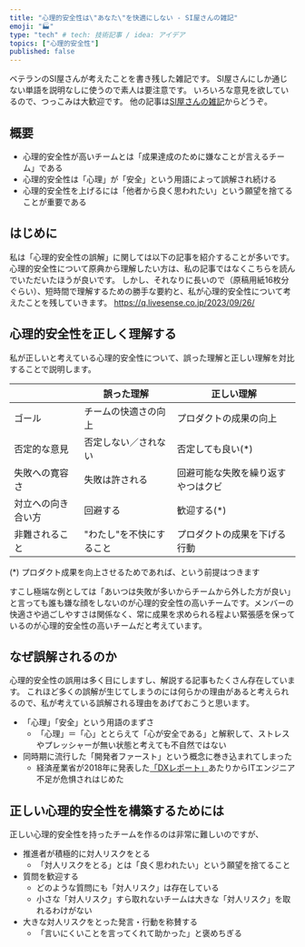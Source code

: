 ```yaml
---
title: "心理的安全性は\"あなた\"を快適にしない - SI屋さんの雑記"
emoji: "🏭"
type: "tech" # tech: 技術記事 / idea: アイデア
topics: ["心理的安全性"]
published: false
---
```

ベテランのSI屋さんが考えたことを書き残した雑記です。
SI屋さんにしか通じない単語を説明なしに使うので素人は要注意です。
いろいろな意見を欲しているので、つっこみは大歓迎です。
他の記事は[SI屋さんの雑記](https://zenn.dev/sway/articles/si_index_list)からどうぞ。


## 概要

   - 心理的安全性が高いチームとは「成果達成のために嫌なことが言えるチーム」である
   - 心理的安全性は「心理」が「安全」という用語によって誤解され続ける
   - 心理的安全性を上げるには「他者から良く思われたい」という願望を捨てることが重要である


## はじめに

   私は「心理的安全性の誤解」に関しては以下の記事を紹介することが多いです。心理的安全性について原典から理解したい方は、私の記事ではなくこちらを読んでいただいたほうが良いです。
   しかし、それなりに長いので（原稿用紙16枚分ぐらい）、短時間で理解するための勝手な要約と、私が心理的安全性について考えたことを残していきます。
   https://q.livesense.co.jp/2023/09/26/


## 心理的安全性を正しく理解する

   私が正しいと考えている心理的安全性について、誤った理解と正しい理解を対比することで説明します。

   |                           | 誤った理解                 | 正しい理解                         |
   |---------------------------|----------------------------|------------------------------------|
   | ゴール                    | チームの快適さの向上       | プロダクトの成果の向上             |
   | 否定的な意見              | 否定しない／されない       | 否定しても良い(*)                  |
   | 失敗への寛容さ            | 失敗は許される             | 回避可能な失敗を繰り返すやつはクビ |
   | 対立への向き合い方        | 回避する                   | 歓迎する(*)                        |
   | 非難されること            | "わたし"を不快にすること   | プロダクトの成果を下げる行動       |

   (*) プロダクト成果を向上させるためであれば、という前提はつきます

   すこし極端な例としては「あいつは失敗が多いからチームから外した方が良い」と言っても誰も嫌な顔をしないのが心理的安全性の高いチームです。メンバーの快適さや過ごしやすさは関係なく、常に成果を求められる程よい緊張感を保っているのが心理的安全性の高いチームだと考えています。


## なぜ誤解されるのか

   心理的安全性の誤用は多く目にしますし、解説する記事もたくさん存在しています。
   これほど多くの誤解が生じてしまうのには何らかの理由があると考えられるので、私が考えている誤解される理由をあげておこうと思います。

   - 「心理」「安全」という用語のまずさ
     - 「心理」＝「心」ととらえて「心が安全である」と解釈して、ストレスやプレッシャーが無い状態と考えても不自然ではない
   - 同時期に流行した「開発者ファースト」という概念に巻き込まれてしまった
     - 経済産業省が2018年に発表した[「DXレポート」](https://www.meti.go.jp/shingikai/mono_info_service/digital_transformation/20180907_report.html)あたりからITエンジニア不足が危惧されはじめた


## 正しい心理的安全性を構築するためには

   正しい心理的安全性を持ったチームを作るのは非常に難しいのですが、

   - 推進者が積極的に対人リスクをとる
     - 「対人リスクをとる」とは「良く思われたい」という願望を捨てること
   - 質問を歓迎する
     - どのような質問にも「対人リスク」は存在している
     - 小さな「対人リスク」すら取れないチームは大きな「対人リスク」を取れるわけがない
   - 大きな対人リスクをとった発言・行動を称賛する
     - 「言いにくいことを言ってくれて助かった」と褒めちぎる
